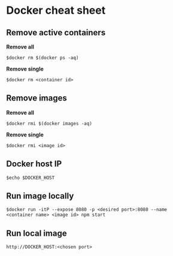 # Docker cheat sheet

## Remove active containers
**Remove all**

    $docker rm $(docker ps -aq)

**Remove single**

    $docker rm <container id>
    
## Remove images
**Remove all**

    $docker rmi $(docker images -aq)

**Remove single**

    $docker rmi <image id>

## Docker host IP
    $echo $DOCKER_HOST

## Run image locally
    $docker run -itP --expose 8080 -p <desired port>:8080 --name <container name> <image id> npm start

## Run local image
    http://DOCKER_HOST:<chosen port>
